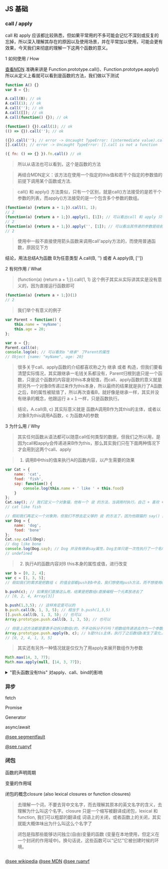 JS 基础
-----------

### call / apply

call 和 apply 应该都比较熟悉，但如果平常用的不多可能会记忆不深刻或反复的忘掉，所以深入理解其存在的原因以及使用场景，并在平常加以使用，可能会更有效果，今天我们来彻底的理解一下这两个函数的意义。

1 如何使用 / How

[查看MDN](https://developer.mozilla.org/zh-CN/docs/Web/JavaScript/Reference/Global_Objects/Function/apply) 准确来讲是 Function.prototype.call()、Function.prototype.apply() 所以从定义上看就可以看到是函数的方法，我们做以下测试

```js
function A() {}
var B = {};

A.call(B); // ok
A.call(1); // ok
A.call(''); // ok
A.call([]); // ok
A.call(function() {}); // ok

(function() {}).call(1); // ok
(() => {}).call(''); // ok 

({}).call(''); // error -> Uncaught TypeError: (intermediate value).call is not a function
[].call(); // error -> Uncaught TypeError: [].call is not a function

({ fn: () => {} }).fn.call() // ok
```

> 所以从语法也可以看到，这个是函数的方法

> 再结合MDN定义：该方法在使用一个指定的this值和若干个指定的参数值的前提下调用某个函数或方法.

> call() 和 apply() 方法类似，只有一个区别，就是call()方法接受的是若干个参数的列表，而apply()方法接受的是一个包含多个参数的数组。

```js
(function(a) {return a + 1;}).call(1, 1);
// 2
(function(a) {return a + 1;}).apply(1, [1]); // 可以看出call 和 apply 只有传递参数的区别，如果不传递参数，他们是一模一样的
// 2
(function(a) {return a + 1;}).apply('', [1]); // 可以看出其传递的参数是给前方的主体使用的
// 2
```

> 使用中一般不直接使用箭头函数来调用call'apply方法的，而使用普通函数，原因见下方

结论，用法总结A为函数 B为任意类型 A.call(B, '') 或者 A.apply(B, [''])

2 有何作用 / What

> (function(a) {return a + 1;}).call(1, 1) 这个例子其实从实际讲其实是没有意义的，因为直接运行函数即可

```js
(function(a) {return a + 1;})(1)
// 2
```

> 我们举个有意义的例子

```js
var Parent = function() {
	this.name = 'myName';
	this.age = 20;
};

var o = {};
Parent.call(o);
console.log(o); // 可以看到o "继承" 了Parent的属性
// Object {name: "myName", age: 20}
```

> 很多关于call、apply函数的介绍都喜欢称之为 继承 或者 构造，但我们要看清楚实际情况，其实跟继承一毛钱关系都没有，Parent归根到底只是一个函数，只是这个函数的内容是对this本身赋值，而call、apply函数的意义就是把另外一个对象B传递过来作为this本身，所以最终的结果就是执行了A函数之后，B的属性被赋值了，所以再次查看B，就好像是继承一样，其实并没有继承的概念，他跟运行 a +１一样，只是函数执行。


> 结论，A.call(B, c) 其实际意义就是 函数A调用B作为其this的主体，或者以对象B为this调用A函数，c 为函数A的参数

3 为什么用 / Why

> 其实任何函数从语法都可以随意call任何类型的数据，但我们之所以用，是因为call和apply会传递进来B作为this，那么其实我们只在下面两种情况下才会用到这两个call、apply

> 1) 调用B中this的值来执行A的函数内容，以产生需要的效果

```js
var Cat = {
	name: 'cat',
	food: 'fish',
	say: function() {
		console.log(this.name + ' like ' + this.food)
	}	
};
Cat.say(); // 我们定义一个对象猫，他有一个 说 的方法，当调用时执行，自己 + 喜欢 + 吃的食物
// cat like fish

// 假如我们再定义一个对象狗，但我们不想去定义够的 说 的方法了，因为他跟猫的 say() 除了主体都一样，那么我们就可以使用call或者apply了
var Dog = {
	name: 'dog',
	food: 'bone'
};
Cat.say.call(Dog);
// dog like bone 
console.log(Dog.say); // Dog 并没有继承say属性，Dog主体只是一次性执行了一个名叫say的方法而已
// undefined
```

> 2) 执行A的函数内容对B this本身的属性或值，进行改变

```js
var b = [0, 2, 4];
var c = [1, 3, 5];
// 假如我们的需求是把数组 c 的值全部都push到b中去，我们想使用push方法，而不想使用concat方法

b.push(c); // 如果我们直接这么用，结果是把数组c直接编程一个元素放进去了
// [0, 2, 4, Array[3]]

b.push(1,3,5); // 这样肯定是可以的
b.push.call(b, 1, 3, 5); // 相当于 b.push(1,3,5)
[].push.call(b, 1, 3, 5); // 也可以
Array.prototype.push.call(b, 1, 3, 5); // 也可以

// 但是上述方法都是要靠手动拆分数组c的，不手动拆分不行吗？把数组传递进去作为一个参数行不行，可以，正好就是apply干的事儿
Array.prototype.push.apply(b, c); // b是this主体，执行了之后数组b发生了变化，而数组c是没有变化的，数组c在这里只是参数
// [0, 2, 4, 1, 3, 5]
```

> 其实还有另外一种情况就是仅仅为了用apply来展开数组作为参数

```js
Math.max(14, 3, 77);
Math.max.apply(null, [14, 3, 77]);
```

<details>
<summary>"箭头函数没有this" 对apply、call、bind的影响</summary>

ES5函数调用call的正常用法，得到预期的 call传入的对象的 x 的值

```js
(function() {
	console.log(this.x)
}).call({x: 'out'})
// out
```

箭头函数中没有this，只能继承父域的this，所以在调用this.x时，由于没有定义，输出 undefined

```js
(() => {
	console.log(this.x)
}).call({x: 'out'})
// undefined
```

为了验证，我们在最外层定义一个全局变量x，则箭头函数能够找到this.x

```js
var x = 'I`m window.x';

(() => {
	console.log(this.x)
}).call({x: 'out'})
// I`m window.x
```

如果要使用箭头函数，同时又想要使用call类函数，可以在箭头函数的外层再包一个普通函数，这样则能够传递进来this

```js
var x = 'I`m window.x';

(function() {
	(() => {
		console.log(this.x)
	})()
}).call({x: 'out'});
// out
```

bind 函数也一样

```js
(() => console.log(this.x)).bind({x: 'bind x'})()
// undefined
```

箭头函数外边包裹一个图通函数即可

```js
(function() { (() => console.log(this.x))() }).bind({x: 'bind x'})();
// bind x
```
</details>


### 异步

fetch

Promise

Generator

async/await 

[@see segmentfault](https://segmentfault.com/a/1190000003810652)

[@see ruanyf](http://www.ruanyifeng.com/blog/2015/04/generator.html)


### 闭包

函数的声明周期

变量的作用域

闭包的概念closure (also lexical closures or function closures)

> 去理解一个词，不要去背中文名字，而去理解其原本的英文名字的含义，去理解为什么叫这个名字。closure 只是一个缩写被翻译成闭包，lexical 和 function, 我们可以粗鄙的翻译成 词语上的关闭，或者函数上的关闭，其实就能大概体味出为什么叫这么个名字了

> 闭包是指那些能够访问独立(自由)变量的函数 (变量在本地使用，但定义在一个封闭的作用域中)。换句话说，这些函数可以“记忆”它被创建时候的环境。

```js

```

[@see wikipedia](https://en.wikipedia.org/wiki/Closure_(computer_programming))
[@see MDN]()
[@see ruanyf]()

